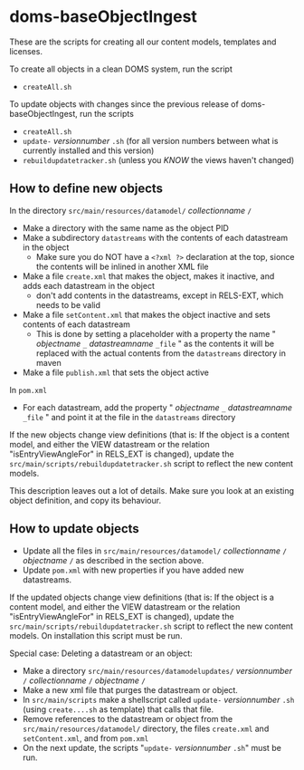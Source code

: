 doms-baseObjectIngest
=====================

These are the scripts for creating all our content models, templates and licenses.

To create all objects in a clean DOMS system, run the script

* `createAll.sh`

To update objects with changes since the previous release of doms-baseObjectIngest, run the scripts

* `createAll.sh`
* `update-` _versionnumber_ `.sh` (for all version numbers between what is currently installed and this version)
* `rebuildupdatetracker.sh` (unless you _KNOW_ the views haven't changed)

How to define new objects
-------------------------

In the directory `src/main/resources/datamodel/` _collectionname_ `/`

 * Make a directory with the same name as the object PID
 * Make a subdirectory `datastreams` with the contents of each datastream in the object
   * Make sure you do NOT have a `<?xml ?>` declaration at the top, sionce the contents will be inlined in another XML file
 * Make a file `create.xml` that makes the object, makes it inactive, and adds each datastream in the object
   * don't add contents in the datastreams, except in RELS-EXT, which needs to be valid
 * Make a file `setContent.xml` that makes the object inactive and sets contents of each datastream
   * This is done by setting a placeholder with a property the name " _objectname_ `_` _datastreamname_ `_file` " as the contents
    it will be replaced with the actual contents from the `datastreams` directory in maven
 * Make a file `publish.xml` that sets the object active

In `pom.xml`

 * For each datastream, add the property " _objectname_ `_` _datastreamname_ `_file` " and point it at the file in the `datastreams` directory

If the new objects change view definitions (that is: If the object is a content model, and either the VIEW datastream or the relation "isEntryViewAngleFor" in RELS_EXT is changed), update the `src/main/scripts/rebuildupdatetracker.sh` script to reflect the new content models. 

This description leaves out a lot of details. Make sure you look at an existing object definition, and copy its behaviour.

How to update objects
---------------------

 * Update all the files in `src/main/resources/datamodel/` _collectionname_ `/` _objectname_ `/` as described in the section above.
 * Update `pom.xml` with new properties if you have added new datastreams.

If the updated objects change view definitions (that is: If the object is a content model, and either the VIEW datastream or the relation "isEntryViewAngleFor" in RELS_EXT is changed), update the `src/main/scripts/rebuildupdatetracker.sh` script to reflect the new content models. On installation this script must be run. 

Special case: Deleting a datastream or an object:

 * Make a directory `src/main/resources/datamodelupdates/` _versionnumber_ `/` _collectionname_ `/` _objectname_ `/`
 * Make a new xml file that purges the datastream or object.
 * In `src/main/scripts` make a shellscript called `update-` _versionnumber_ `.sh` (using `create....sh` as template) that calls that file.
 * Remove references to the datastream or object from the `src/main/resources/datamodel/` directory, the files `create.xml` and `setContent.xml`, and from `pom.xml`
 * On the next update, the scripts "`update-` _versionnumber_ `.sh`"  must be run.